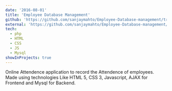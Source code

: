 ```yaml
---
date: '2016-08-01'
title: 'Employee Database Management'
github: 'https://github.com/sanjaymahto/Employee-Database-management/tree/master/EmployeeManagement'
external: 'https://github.com/sanjaymahto/Employee-Database-management/tree/master/EmployeeManagement'
tech:
  - php
  - HTML
  - CSS
  - JS
  - Mysql
showInProjects: true
---
```


Online Attendence application to record the Attendence of employees. Made using technologies Like HTML 5, CSS 3, Javascript, AJAX for Frontend and Mysql for Backend.
